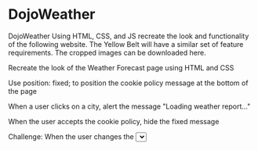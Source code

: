 # DojoWeather
DojoWeather
Using HTML, CSS, and JS recreate the look and functionality of the following website. The Yellow Belt will have a similar set of feature requirements. The cropped images can be downloaded here.


Recreate the look of the Weather Forecast page using HTML and CSS

Use position: fixed; to position the cookie policy message at the bottom of the page

When a user clicks on a city, alert the message "Loading weather report..."

When the user accepts the cookie policy, hide the fixed message

Challenge: When the user changes the <select> convert the temperatures from Celsius to Fahrenheit

